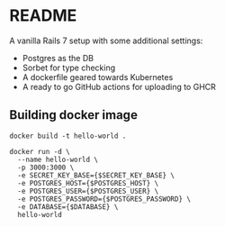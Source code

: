 # README

A vanilla Rails 7 setup with some additional settings:

- Postgres as the DB
- Sorbet for type checking
- A dockerfile geared towards Kubernetes
- A ready to go GitHub actions for uploading to GHCR

## Building docker image

```
docker build -t hello-world .

docker run -d \
  --name hello-world \
  -p 3000:3000 \
  -e SECRET_KEY_BASE={$SECRET_KEY_BASE} \
  -e POSTGRES_HOST={$POSTGRES_HOST} \
  -e POSTGRES_USER={$POSTGRES_USER} \
  -e POSTGRES_PASSWORD={$POSTGRES_PASSWORD} \
  -e DATABASE={$DATABASE} \
  hello-world
```
